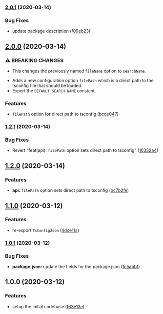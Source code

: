 ### [2.0.1](https://github.com/ifiokjr/tsconfig-resolver/compare/v2.0.0...v2.0.1) (2020-03-14)


### Bug Fixes

* update package description ([f09eb23](https://github.com/ifiokjr/tsconfig-resolver/commit/f09eb2338efd02733ac7bde12787423279e93182))

## [2.0.0](https://github.com/ifiokjr/tsconfig-resolver/compare/v1.2.1...v2.0.0) (2020-03-14)


### ⚠ BREAKING CHANGES

* This changes the previously named `fileName` option to
`searchName`.

- Adds a new configuration option `filePath` which is a direct path to
  the tsconfig file that should be loaded.
- Export the `DEFAULT_SEARCH_NAME` constant.

### Features

* `filePath` option for direct path to tsconfig ([bcde047](https://github.com/ifiokjr/tsconfig-resolver/commit/bcde0474451917bd73eb111ee3710bac87740fc2))

### [1.2.1](https://github.com/ifiokjr/tsconfig-resolver/compare/v1.2.0...v1.2.1) (2020-03-14)


### Bug Fixes

* Revert "feat(api): `filePath` option sets direct path to tsconfig" ([10332a4](https://github.com/ifiokjr/tsconfig-resolver/commit/10332a47239660a3457fb221a5a072270d42287c))

## [1.2.0](https://github.com/ifiokjr/tsconfig-resolver/compare/v1.1.0...v1.2.0) (2020-03-14)


### Features

* **api:** `filePath` option sets direct path to tsconfig ([bc7b2fe](https://github.com/ifiokjr/tsconfig-resolver/commit/bc7b2fe3bbd12b71d69e8ab9df5f8da5a0864923))

## [1.1.0](https://github.com/ifiokjr/tsconfig-resolver/compare/v1.0.1...v1.1.0) (2020-03-12)


### Features

* re-export `TsConfigJson` ([4dce11a](https://github.com/ifiokjr/tsconfig-resolver/commit/4dce11ac15137ca4e8dfe200217fbe99696ccc7e))

### [1.0.1](https://github.com/ifiokjr/tsconfig-resolver/compare/v1.0.0...v1.0.1) (2020-03-12)


### Bug Fixes

* **package.json:** update the fields for the package.json ([1c5abb1](https://github.com/ifiokjr/tsconfig-resolver/commit/1c5abb196e16a7717393414795d9d446a7b2c96f))

## 1.0.0 (2020-03-12)


### Features

* setup the initial codebase ([f63e13e](https://github.com/ifiokjr/tsconfig-resolver/commit/f63e13e8531de22af5d95e28faa8add18c3b94c8))
